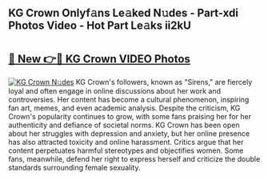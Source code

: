 ## KG Crown Onlyf𝚊ns Le𝚊ked N𝚞des - Part-xdi Photos Video - Hot Part Le𝚊ks ii2kU

# <h2><a href="http://ac51157.deff.icu/?id=KG+Crown">🔗 New 👉🔴 KG Crown VIDEO Photos</a></h2>

[![KG Crown N𝚞des](https://i.imgur.com/rIISA9y.gif)](http://ac51157.deff.icu/?id=KG+Crown)
KG Crown's followers, known as "Sirens," are fiercely loyal and often engage in online discussions about her work and controversies. Her content has become a cultural phenomenon, inspiring fan art, memes, and even academic analysis. Despite the criticism, KG Crown's popularity continues to grow, with some fans praising her for her authenticity and defiance of societal norms. KG Crown has been open about her struggles with depression and anxiety, but her online presence has also attracted toxicity and online harassment. Critics argue that her content perpetuates harmful stereotypes and objectifies women. Some fans, meanwhile, defend her right to express herself and criticize the double standards surrounding female sexuality.
